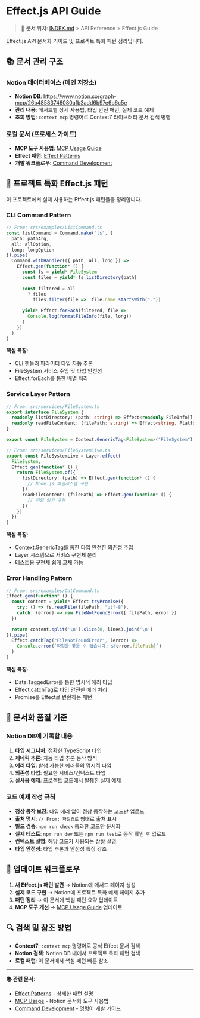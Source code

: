 # Effect.js API Guide

> 🔗 **문서 위치**: [INDEX.md](INDEX.md) > API Reference > Effect.js Guide

Effect.js API 문서화 가이드 및 프로젝트 특화 패턴 정리입니다.

## 📚 문서 관리 구조

### Notion 데이터베이스 (메인 저장소)
- **Notion DB**: https://www.notion.so/graph-mcp/26b48583746080afb3add6b97e6b6c5e
- **관리 내용**: 메서드별 상세 사용법, 타입 안전 패턴, 실제 코드 예제
- **조회 방법**: `context mcp` 명령어로 Context7 라이브러리 문서 검색 병행

### 로컬 문서 (프로세스 가이드)  
- **MCP 도구 사용법**: [MCP Usage Guide](operations/MCP_USAGE.md)
- **Effect 패턴**: [Effect Patterns](api/EFFECT_PATTERNS.md)
- **개발 워크플로우**: [Command Development](development/COMMAND_DEVELOPMENT.md)

## 🎯 프로젝트 특화 Effect.js 패턴

이 프로젝트에서 실제 사용하는 Effect.js 패턴들을 정리합니다.

### CLI Command Pattern
```typescript
// From: src/examples/ListCommand.ts
const listCommand = Command.make("ls", {
  path: pathArg,
  all: allOption,
  long: longOption
}).pipe(
  Command.withHandler(({ path, all, long }) =>
    Effect.gen(function* () {
      const fs = yield* FileSystem
      const files = yield* fs.listDirectory(path)
      
      const filtered = all 
        ? files 
        : files.filter(file => !file.name.startsWith("."))
      
      yield* Effect.forEach(filtered, file => 
        Console.log(formatFileInfo(file, long))
      )
    })
  )
)
```

**핵심 특징**:
- CLI 핸들러 파라미터 타입 자동 추론
- FileSystem 서비스 주입 및 타입 안전성
- Effect.forEach를 통한 배열 처리

### Service Layer Pattern  
```typescript
// From: src/services/FileSystem.ts
export interface FileSystem {
  readonly listDirectory: (path: string) => Effect<readonly FileInfo[], PlatformError>
  readonly readFileContent: (filePath: string) => Effect<string, PlatformError>
}

export const FileSystem = Context.GenericTag<FileSystem>("FileSystem")

// From: src/services/FileSystemLive.ts  
export const FileSystemLive = Layer.effect(
  FileSystem,
  Effect.gen(function* () {
    return FileSystem.of({
      listDirectory: (path) => Effect.gen(function* () {
        // Node.js 파일시스템 구현
      }),
      readFileContent: (filePath) => Effect.gen(function* () {
        // 파일 읽기 구현
      })
    })
  })
)
```

**핵심 특징**:
- Context.GenericTag를 통한 타입 안전한 의존성 주입
- Layer 시스템으로 서비스 구현체 분리
- 테스트용 구현체 쉽게 교체 가능

### Error Handling Pattern
```typescript
// From: src/examples/CatCommand.ts
Effect.gen(function* () {
  const content = yield* Effect.tryPromise({
    try: () => fs.readFile(filePath, "utf-8"),
    catch: (error) => new FileNotFoundError({ filePath, error })
  })
  
  return content.split('\n').slice(0, lines).join('\n')
}).pipe(
  Effect.catchTag("FileNotFoundError", (error) =>
    Console.error(`파일을 찾을 수 없습니다: ${error.filePath}`)
  )
)
```

**핵심 특징**:
- Data.TaggedError를 통한 명시적 에러 타입
- Effect.catchTag로 타입 안전한 에러 처리
- Promise를 Effect로 변환하는 패턴

## 📖 문서화 품질 기준

### Notion DB에 기록할 내용
1. **타입 시그니처**: 정확한 TypeScript 타입
2. **제네릭 추론**: 자동 타입 추론 동작 방식
3. **에러 타입**: 발생 가능한 에러들의 명시적 타입  
4. **의존성 타입**: 필요한 서비스/컨텍스트 타입
5. **실사용 예제**: 프로젝트 코드에서 발췌한 실제 예제

### 코드 예제 작성 규칙
- **정상 동작 보장**: 타입 에러 없이 정상 동작하는 코드만 업로드
- **출처 명시**: `// From: 파일경로` 형태로 출처 표시
- **빌드 검증**: `npm run check` 통과한 코드만 문서화
- **실제 테스트**: `npm run dev` 또는 `npm run test`로 동작 확인 후 업로드
- **컨텍스트 설명**: 해당 코드가 사용되는 상황 설명
- **타입 안전성**: 타입 추론과 안전성 특징 강조

## 🔄 업데이트 워크플로우

1. **새 Effect.js 패턴 발견** → Notion에 메서드 페이지 생성
2. **실제 코드 구현** → Notion에 프로젝트 특화 예제 페이지 추가
3. **패턴 정리** → 이 문서에 핵심 패턴 요약 업데이트
4. **MCP 도구 개선** → [MCP Usage Guide](operations/MCP_USAGE.md) 업데이트

## 🔍 검색 및 참조 방법

- **Context7**: `context mcp` 명령어로 공식 Effect 문서 검색
- **Notion 검색**: Notion DB 내에서 프로젝트 특화 패턴 검색  
- **로컬 패턴**: 이 문서에서 핵심 패턴 빠른 참조

---

**📚 관련 문서**:
- [Effect Patterns](api/EFFECT_PATTERNS.md) - 상세한 패턴 설명
- [MCP Usage](operations/MCP_USAGE.md) - Notion 문서화 도구 사용법
- [Command Development](development/COMMAND_DEVELOPMENT.md) - 명령어 개발 가이드